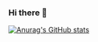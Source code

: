 ### Hi there 👋
[![Anurag's GitHub stats](https://github-readme-stats.vercel.app/api?username=hadi1107)](https://github.com/anuraghazra/github-readme-stats)
<!--
**hadi1107/hadi1107** is a ✨ _special_ ✨ repository because its `README.md` (this file) appears on your GitHub profile.

Here are some ideas to get you started:

- 🔭 I’m currently working on ...
- 🌱 I’m currently learning ...
- 👯 I’m looking to collaborate on ...
- 🤔 I’m looking for help with ...
- 💬 Ask me about ...
- 📫 How to reach me: ...
- 😄 Pronouns: ...
- ⚡ Fun fact: ...
-->
